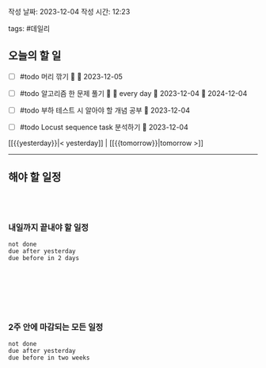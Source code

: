 
작성 날짜: 2023-12-04
작성 시간: 12:23

tags: #데일리

## 오늘의 할 일

- [ ] #todo 머리 깎기 🔼 📅 2023-12-05
- [ ] #todo 알고리즘 한 문제 풀기 🔺 🔁 every day 🛫 2023-12-04 📅 2024-12-04
- [ ] #todo 부하 테스트 시 알아야 할 개념 공부 📅 2023-12-04
- [ ] #todo Locust sequence task 분석하기 📅 2023-12-04


[[{{yesterday}}|< yesterday]] | [[{{tomorrow}}|tomorrow >]]  
  
---  
## 해야 할 일정  
<br></br>
### 내일까지 끝내야 할 일정
```tasks
not done
due after yesterday
due before in 2 days
```
<br></br>

<br></br>
### 2주 안에 마감되는 모든 일정
```tasks
not done
due after yesterday
due before in two weeks
```